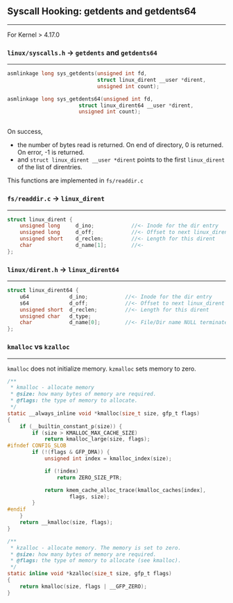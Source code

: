 ## Syscall Hooking: getdents and getdents64
---
For Kernel > 4.17.0

### `linux/syscalls.h` -> `getdents` and `getdents64`
---
```c
asmlinkage long sys_getdents(unsigned int fd,
                             struct linux_dirent __user *dirent,
                             unsigned int count);

asmlinkage long sys_getdents64(unsigned int fd,
		               struct linux_dirent64 __user *dirent,
		               unsigned int count);
                      
```
On success, 
- the number of bytes read is returned.  On end of directory, 0 is returned.  On error, -1 is returned.
- and `struct linux_dirent __user *dirent` points to the first `linux_dirent` of the list of direntries.

This functions are implemented in `fs/readdir.c`

### `fs/readdir.c` -> `linux_dirent`
---
```c
struct linux_dirent {
	unsigned long     d_ino;            //<- Inode for the dir entry
	unsigned long     d_off;            //<- Offset to next linux_dirent
	unsigned short    d_reclen;         //<- Length for this dirent
	char              d_name[1];        //<- 
};
```
### `linux/dirent.h` -> `linux_dirent64`
---
```c
struct linux_dirent64 {
	u64             d_ino;            //<- Inode for the dir entry
	s64             d_off;            //<- Offset to next linux_dirent
	unsigned short	d_reclen;         //<- Length for this dirent
	unsigned char   d_type;
	char            d_name[0];        //<- File/Dir name NULL terminated
};
```






### `kmalloc` vs `kzalloc`
---
`kmalloc` does not initialize memory. `kzmalloc` sets memory to zero.
```c
/**
 * kmalloc - allocate memory
 * @size: how many bytes of memory are required.
 * @flags: the type of memory to allocate.
 */
static __always_inline void *kmalloc(size_t size, gfp_t flags)
{
	if (__builtin_constant_p(size)) {
		if (size > KMALLOC_MAX_CACHE_SIZE)
			return kmalloc_large(size, flags);
#ifndef CONFIG_SLOB
		if (!(flags & GFP_DMA)) {
			unsigned int index = kmalloc_index(size);

			if (!index)
				return ZERO_SIZE_PTR;

			return kmem_cache_alloc_trace(kmalloc_caches[index],
					flags, size);
		}
#endif
	}
	return __kmalloc(size, flags);
}

/**
 * kzalloc - allocate memory. The memory is set to zero.
 * @size: how many bytes of memory are required.
 * @flags: the type of memory to allocate (see kmalloc).
 */
static inline void *kzalloc(size_t size, gfp_t flags)
{
	return kmalloc(size, flags | __GFP_ZERO);
}
```








